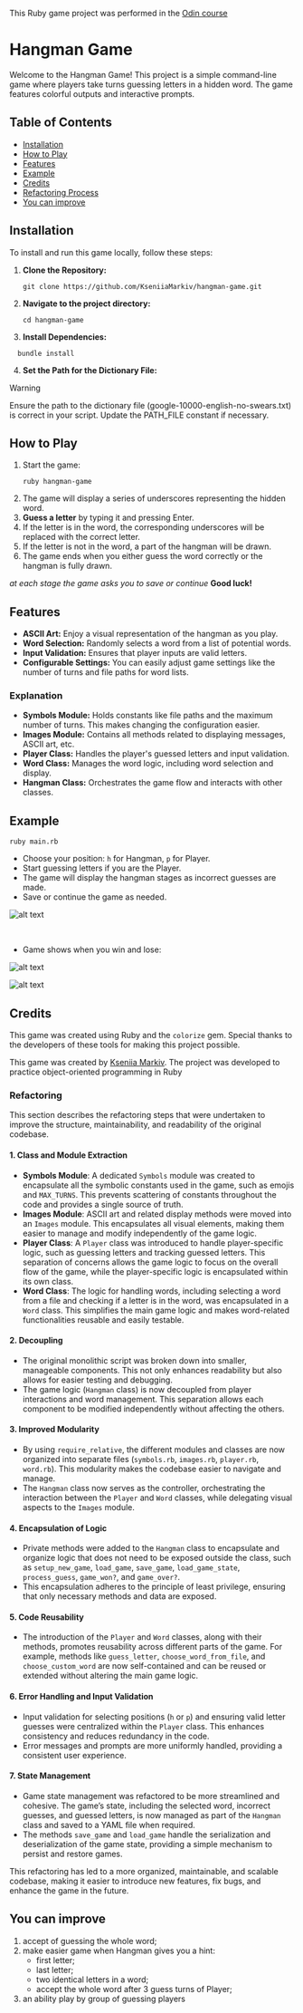 This Ruby game project was performed in the [Odin course](https://www.theodinproject.com/paths/full-stack-ruby-on-rails/courses/ruby#advanced-ruby)

# Hangman Game

Welcome to the Hangman Game! This project is a simple command-line game where players take turns guessing letters in a hidden word. The game features colorful outputs and interactive prompts.

## Table of Contents
- [Installation](#installation)
- [How to Play](#how-to-play)
- [Features](#features)
- [Example](#example)
- [Credits](#credits)
- [Refactoring Process](refactoring-process)
- [You can improve](you_can_improve)

## Installation

To install and run this game locally, follow these steps:

1. **Clone the Repository:**
   ```
   git clone https://github.com/KseniiaMarkiv/hangman-game.git
   ```
   
2. **Navigate to the project directory:**
   ```
   cd hangman-game
   ```
3. **Install Dependencies:**
  ```
    bundle install
  ```
4. **Set the Path for the Dictionary File:**
> [!WARNING]  
> Ensure the path to the dictionary file (google-10000-english-no-swears.txt) is correct in your script. Update the PATH_FILE constant if necessary.

## How to Play
1. Start the game:
   ```
   ruby hangman-game
   ```
2. The game will display a series of underscores representing the hidden word.
3. **Guess a letter** by typing it and pressing Enter.
4. If the letter is in the word, the corresponding underscores will be replaced with the correct letter.
5. If the letter is not in the word, a part of the hangman will be drawn.
6. The game ends when you either guess the word correctly or the hangman is fully drawn.

_at each stage the game asks you to save or continue_
**Good luck!**

## Features
- **ASCII Art:** Enjoy a visual representation of the hangman as you play.
- **Word Selection:** Randomly selects a word from a list of potential words.
- **Input Validation:** Ensures that player inputs are valid letters.
- **Configurable Settings:** You can easily adjust game settings like the number of turns and file paths for word lists.

### Explanation
- **Symbols Module:** Holds constants like file paths and the maximum number of turns. This makes changing the configuration easier.
- **Images Module:** Contains all methods related to displaying messages, ASCII art, etc.
- **Player Class:** Handles the player's guessed letters and input validation.
- **Word Class:** Manages the word logic, including word selection and display.
- **Hangman Class:** Orchestrates the game flow and interacts with other classes.

## Example

  ```
ruby main.rb
  ```

- Choose your position: `h` for Hangman, `p` for Player.
- Start guessing letters if you are the Player.
- The game will display the hangman stages as incorrect guesses are made.
- Save or continue the game as needed.

![alt text](https://github.com/KseniiaMarkiv/hangman-game/blob/start-game/show_first.png?raw=true)

<br>

- Game shows when you win and lose:

![alt text](https://github.com/KseniiaMarkiv/hangman-game/blob/start-game/show_over.png?raw=true)
<br>

![alt text](https://github.com/KseniiaMarkiv/hangman-game/blob/start-game/show_win.png?raw=true)

## Credits
This game was created using Ruby and the `colorize` gem. Special thanks to the developers of these tools for making this project possible.

This game was created by [Kseniia Markiv](https://github.com/KseniiaMarkiv). The project was developed to practice object-oriented programming in Ruby 

### Refactoring

This section describes the refactoring steps that were undertaken to improve the structure, maintainability, and readability of the original codebase.

#### 1. **Class and Module Extraction**
   - **Symbols Module**: A dedicated `Symbols` module was created to encapsulate all the symbolic constants used in the game, such as emojis and `MAX_TURNS`. This prevents scattering of constants throughout the code and provides a single source of truth.
   - **Images Module**: ASCII art and related display methods were moved into an `Images` module. This encapsulates all visual elements, making them easier to manage and modify independently of the game logic.
   - **Player Class**: A `Player` class was introduced to handle player-specific logic, such as guessing letters and tracking guessed letters. This separation of concerns allows the game logic to focus on the overall flow of the game, while the player-specific logic is encapsulated within its own class.
   - **Word Class**: The logic for handling words, including selecting a word from a file and checking if a letter is in the word, was encapsulated in a `Word` class. This simplifies the main game logic and makes word-related functionalities reusable and easily testable.

#### 2. **Decoupling**
   - The original monolithic script was broken down into smaller, manageable components. This not only enhances readability but also allows for easier testing and debugging.
   - The game logic (`Hangman` class) is now decoupled from player interactions and word management. This separation allows each component to be modified independently without affecting the others.

#### 3. **Improved Modularity**
   - By using `require_relative`, the different modules and classes are now organized into separate files (`symbols.rb`, `images.rb`, `player.rb`, `word.rb`). This modularity makes the codebase easier to navigate and manage.
   - The `Hangman` class now serves as the controller, orchestrating the interaction between the `Player` and `Word` classes, while delegating visual aspects to the `Images` module.

#### 4. **Encapsulation of Logic**
   - Private methods were added to the `Hangman` class to encapsulate and organize logic that does not need to be exposed outside the class, such as `setup_new_game`, `load_game`, `save_game`, `load_game_state`, `process_guess`, `game_won?`, and `game_over?`.
   - This encapsulation adheres to the principle of least privilege, ensuring that only necessary methods and data are exposed.

#### 5. **Code Reusability**
   - The introduction of the `Player` and `Word` classes, along with their methods, promotes reusability across different parts of the game. For example, methods like `guess_letter`, `choose_word_from_file`, and `choose_custom_word` are now self-contained and can be reused or extended without altering the main game logic.

#### 6. **Error Handling and Input Validation**
   - Input validation for selecting positions (`h` or `p`) and ensuring valid letter guesses were centralized within the `Player` class. This enhances consistency and reduces redundancy in the code.
   - Error messages and prompts are more uniformly handled, providing a consistent user experience.

#### 7. **State Management**
   - Game state management was refactored to be more streamlined and cohesive. The game’s state, including the selected word, incorrect guesses, and guessed letters, is now managed as part of the `Hangman` class and saved to a YAML file when required.
   - The methods `save_game` and `load_game` handle the serialization and deserialization of the game state, providing a simple mechanism to persist and restore games.

This refactoring has led to a more organized, maintainable, and scalable codebase, making it easier to introduce new features, fix bugs, and enhance the game in the future.

## You can improve
1. accept of guessing the whole word;
2. make easier game when Hangman gives you a hint:
      - first letter;
      - last letter;
      - two identical letters in a word;
      - accept the whole word after 3 guess turns of Player;
3. an ability play by group of guessing players
